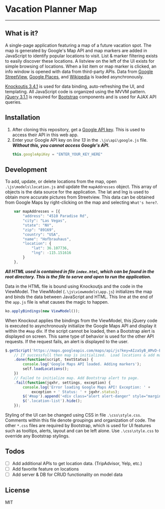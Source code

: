 # Vacation Planner Map
----

## What is it?
A single-page application featuring a map of a future vacation spot. The map is generated by Google's Map API and map markers are added in JavaScript to identify popular locations to visit.  List & marker filtering exists to easily discover these locations. A listview on the left of the UI exists for simple browsing of locations. When a list item or map marker is clicked, an info window is opened with data from third-party APIs. Data from [Google StreetView](https://developers.google.com/maps/documentation/streetview/), [Google Places](https://developers.google.com/places/), and [Wikipedia](https://www.mediawiki.org/wiki/API:Main_page) is loaded asynchronously.

[Knockoutjs 3.4.1](http://knockoutjs.com/) is used for data binding, auto-refreshing the UI, and templating. All JavaScript code is organized using the MVVM pattern. [jQuery 3.1.1](https://jquery.com/) is required for [Bootstrap](http://getbootstrap.com/) components and is used for AJAX API queries.

## Installation
1. After cloning this repository, get a [Google API key](https://developers.google.com/maps/documentation/javascript/get-api-key). This is used to access their API in this web app.
2. Enter your Google API key on *line 13* in the `.\js\api\google.js` file. ***Without this, you cannot access Google's API.***
    ```javascript
    this.googleApiKey = "ENTER_YOUR_KEY_HERE"
    ```

## Development

To add, update, or delete locations from the map, open `.\js\models\location.js` and update the `mapAddresses` object.  This array of objects is the data source for the application. The lat and lng is used to obtain more accurate pictures from Streetview.  This data can be obtained from Google Maps by right-clicking on the map and selecting `What's here?`.

```javascript
    var mapAddresses = [{
        "address": "4510 Paradise Rd",
        "city": "Las Vegas",
        "state": "NV",
        "zip": "89169",
        "country": "USA",
        "name": "Hofbrauhaus",
        "location": {
            "lat": 36.107736,
            "lng": -115.151616
        }
    },
```

***All HTML used is contained in file `index.html`, which can be found in the root directory.  This is the file to serve and open to run the application.***

Data in the HTML file is bound using Knockoutjs and the code in the ViewModel. The ViewModel (`.\js\viewmodels\app.js`) initializes the map and binds the data between JavaScript and HTML. This line at the end of the `app.js` file is what causes the magic to happen.

```javascript
ko.applyBindings(new ViewModel());
```

When Knockout applies the bindings from the ViewModel, this jQuery code is executed to asynchronously initialize the Google Maps API and display it within the `#map` div.  If the script cannot be loaded, then a Bootstrap alert is displayed on screen.  This same type of behavior is used for the other API requests. If the request fails, an alert is displayed to the user.

```javascript
$.getScript('https://maps.googleapis.com/maps/api/js?key=AIzaSyB_AMvD-EHQYqW9nSE-0MXaKSVCi64ri94&libraries=places&callback=gMaps.initMap')
    // If successfull then map is initialized.  Load locations & add markers.
    .done(function(script, textStatus) {
        console.log('Google Maps API loaded. Adding markers');
        self.loadLocations();
    })
    // Failed to initialize map. Add Bootstrap alert to page.
    .fail(function(jqxhr, settings, exception) {
        console.log('Error loading Google Maps API! Exception: ' +
            exception + ' Status: ' + jqxhr.status);
        $('#map').append('<div class="alert alert-danger" style="margin-top:200px;" role="alert"><strong>ERROR!</strong> Unable to load Google Maps.</div>');
        $('.location-list').hide();
    });
```

Styling of the UI can be changed using CSS in file `.\css\style.css`. Comments within this file denote groupings and organization of code. The other `*.css` files are required by Bootstrap, which is used for UI features such as tooltips, alerts, layout and can be left alone. Use `.\css\style.css` to override any Bootstrap stylings.





## Todos
- [ ] Add additional APIs to get location data. (TripAdvisor, Yelp, etc.)
- [ ] Add favorite feature on locations
- [ ] Add server & DB for CRUD functionality on model data

## License
MIT
